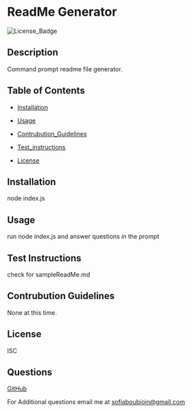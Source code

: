 # ReadMe Generator

  ![License_Badge](https://img.shields.io/badge/license-ISC-blue.svg)

  ## Description
  
  Command prompt readme file generator.
  
  ## Table of Contents
  - [Installation](#installation) 

  - [Usage](#usage) 

  - [Contrubution_Guidelines](#contrubution-guidelines)

  - [Test_instructions](#test-instructions)

  - [License](#license)
  
  
  ## Installation
  
  node index.js
  
  ## Usage
  
  run node index.js and answer questions in the prompt

  ## Test Instructions
 
  check for sampleReadMe.md
  
  ## Contrubution Guidelines
  
 None at this time.
  
  ## License
  
  ISC 
  
  ## Questions
  [GitHub](https://github.com/ariSof) 

  For Additional questions email me at [sofiaboubioin@gmail.com](mailto:sofiaboubioin@gmail.com)